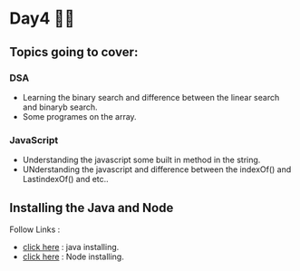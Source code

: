 # Day4 🧑‍💻
## Topics going to cover: 
### DSA
- Learning the binary search and difference between the linear search and binaryb search.
- Some programes on the array.

### JavaScript
- Understanding the javascript some built in method in the string.
- UNderstanding the javascript and difference between the indexOf() and LastindexOf() and etc..

## Installing the Java and Node 
Follow Links : 
- [click here](https://www.java.com/en/download/help/download_options.html) : java installing.
- [click here](https://nodejs.org/en/download) : Node installing.
